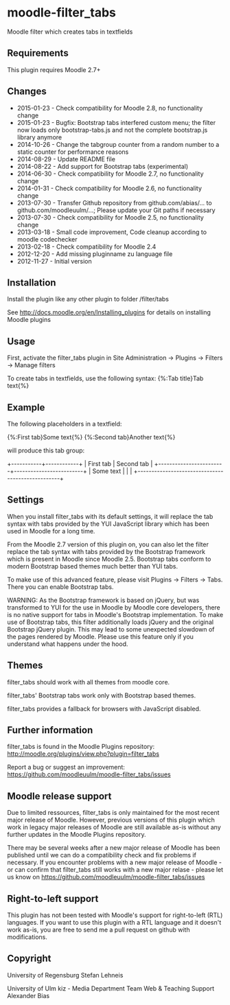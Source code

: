 moodle-filter_tabs
===================

Moodle filter which creates tabs in textfields


Requirements
------------

This plugin requires Moodle 2.7+


Changes
-------

* 2015-01-23 - Check compatibility for Moodle 2.8, no functionality change
* 2015-01-23 - Bugfix: Bootstrap tabs interfered custom menu; the filter now loads only bootstrap-tabs.js and not the complete bootstrap.js library anymore
* 2014-10-26 - Change the tabgroup counter from a random number to a static counter for performance reasons
* 2014-08-29 - Update README file
* 2014-08-22 - Add support for Bootstrap tabs (experimental)
* 2014-06-30 - Check compatibility for Moodle 2.7, no functionality change
* 2014-01-31 - Check compatibility for Moodle 2.6, no functionality change
* 2013-07-30 - Transfer Github repository from github.com/abias/... to github.com/moodleuulm/...; Please update your Git paths if necessary
* 2013-07-30 - Check compatibility for Moodle 2.5, no functionality change
* 2013-03-18 - Small code improvement, Code cleanup according to moodle codechecker
* 2013-02-18 - Check compatibility for Moodle 2.4
* 2012-12-20 - Add missing pluginname zu language file
* 2012-11-27 - Initial version


Installation
------------

Install the plugin like any other plugin to folder
/filter/tabs

See http://docs.moodle.org/en/Installing_plugins for details on installing Moodle plugins


Usage
-----

First, activate the filter_tabs plugin in Site Administration -> Plugins -> Filters -> Manage filters

To create tabs in textfields, use the following syntax:
{%:Tab title}Tab text{%}


Example
-------

The following placeholders in a textfield:

{%:First tab}Some text{%}
{%:Second tab}Another text{%}

will produce this tab group:

+-----------+------------+
| First tab | Second tab |
+------------------------+-------------------------+
| Some text                                        |
|                                                  |
+--------------------------------------------------+


Settings
--------

When you install filter_tabs with its default settings, it will replace the tab syntax with tabs provided by the YUI JavaScript library which has been used in Moodle for a long time.

From the Moodle 2.7 version of this plugin on, you can also let the filter replace the tab syntax with tabs provided by the Bootstrap framework which is present in Moodle since Moodle 2.5. Bootstrap tabs conform to modern Bootstrap based themes much better than YUI tabs.

To make use of this advanced feature, please visit Plugins -> Filters -> Tabs.
There you can enable Bootstrap tabs.

WARNING:
As the Bootstrap framework is based on jQuery, but was transformed to YUI for the use in Moodle by Moodle core developers, there is no native support for tabs in Moodle's Bootstrap implementation.
To make use of Bootstrap tabs, this filter additionally loads jQuery and the original Bootstrap jQuery plugin. This may lead to some unexpected slowdown of the pages rendered by Moodle. Please use this feature only if you understand what happens under the hood.


Themes
------

filter_tabs should work with all themes from moodle core.

filter_tabs' Bootstrap tabs work only with Bootstrap based themes.

filter_tabs provides a fallback for browsers with JavaScript disabled.


Further information
-------------------

filter_tabs is found in the Moodle Plugins repository: http://moodle.org/plugins/view.php?plugin=filter_tabs

Report a bug or suggest an improvement: https://github.com/moodleuulm/moodle-filter_tabs/issues


Moodle release support
----------------------

Due to limited ressources, filter_tabs is only maintained for the most recent major release of Moodle. However, previous versions of this plugin which work in legacy major releases of Moodle are still available as-is without any further updates in the Moodle Plugins repository.

There may be several weeks after a new major release of Moodle has been published until we can do a compatibility check and fix problems if necessary. If you encounter problems with a new major release of Moodle - or can confirm that filter_tabs still works with a new major relase - please let us know on https://github.com/moodleuulm/moodle-filter_tabs/issues


Right-to-left support
---------------------

This plugin has not been tested with Moodle's support for right-to-left (RTL) languages.
If you want to use this plugin with a RTL language and it doesn't work as-is, you are free to send me a pull request on
github with modifications.


Copyright
---------

University of Regensburg
Stefan Lehneis

University of Ulm
kiz - Media Department
Team Web & Teaching Support
Alexander Bias
